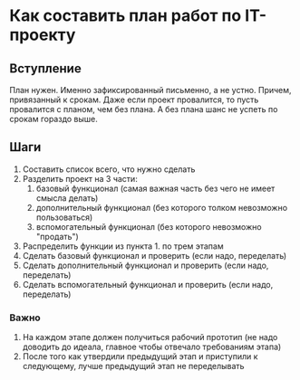 # Как составить план работ по IT-проекту

## Вступление

План нужен. Именно зафиксированный письменно, а не устно. Причем, привязанный к срокам. Даже если проект провалится, то пусть провалится с планом, чем без плана. А без плана шанс не успеть по срокам гораздо выше.

## Шаги

1. Составить список всего, что нужно сделать
2. Разделить проект на 3 части:
   1. базовый функционал (самая важная часть без чего не имеет смысла делать)
   2. дополнительный функционал (без которого толком невозможно пользоваться)
   3. вспомогательный функционал (без которого невозможно "продать")
3. Распределить функции из пункта 1. по трем этапам
4. Сделать базовый функционал и проверить (если надо, переделать)
5. Сделать дополнительный функционал и проверить (если надо, переделать)
6. Сделать вспомогательный функционал и проверить (если надо, переделать)

### Важно

1. На каждом этапе должен получиться рабочий прототип (не надо доводить до идеала, главное чтобы отвечало требованиям этапа)
2. После того как утвердили предыдущий этап и приступили к следующему, лучше предыдущий этап не переделывать